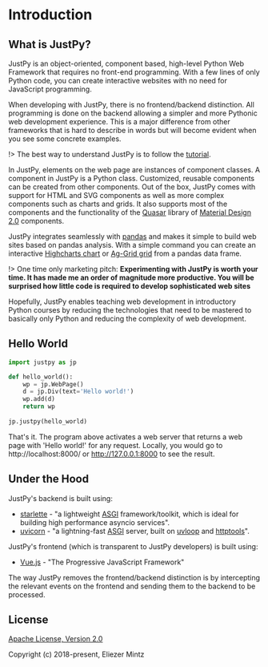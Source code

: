 # Introduction

## What is JustPy?

JustPy is an object-oriented, component based, high-level Python Web Framework that requires no front-end programming. With a few lines of only Python code, you can create interactive websites with no need for JavaScript programming.  

When developing with JustPy, there is no frontend/backend distinction. All programming is done on the backend allowing a simpler and more Pythonic web development experience. This is a major difference from other frameworks that is hard to describe in words but will become evident when you see some concrete examples. 

!> The best way to understand JustPy is to follow the [tutorial](tutorial/getting_started.md). 

In JustPy, elements on the web page are instances of component classes. A component in JustPy is a Python class. Customized, reusable components can be created from other components. Out of the box, JustPy comes with support for HTML and SVG components as well as more complex components such as charts and grids.  It also supports most of the components and the functionality of the [Quasar](https://quasar.dev/) library of [Material Design 2.0](https://material.io/) components. 

JustPy integrates seamlessly with [pandas](https://pandas.pydata.org/) and makes it simple to build web sites based on pandas analysis. With a simple command you can create an interactive [Highcharts chart](https://www.highcharts.com/) or [Ag-Grid grid](https://www.ag-grid.com/) from a pandas data frame.  

!> One time only marketing pitch: **Experimenting with JustPy is worth your time. It has made me an order of magnitude more productive. You will be surprised how little code is required to develop sophisticated web sites**

Hopefully, JustPy enables teaching web development in introductory Python courses by reducing the technologies that need to be mastered to basically only Python and reducing the complexity of web development.


## Hello World

```python
import justpy as jp

def hello_world():
    wp = jp.WebPage()
    d = jp.Div(text='Hello world!')
    wp.add(d)
    return wp
    
jp.justpy(hello_world)
```

That's it. The program above activates a web server that returns a web page with 'Hello world!' for any request. Locally, you would go to http://localhost:8000/ or http://127.0.0.1:8000 to see the result.
   

## Under the Hood

JustPy's backend is built using: 
* [starlette](https://www.starlette.io/) - "a lightweight [ASGI](https://asgi.readthedocs.io/en/latest/) framework/toolkit, which is ideal for building high performance asyncio services".
* [uvicorn](https://www.uvicorn.org/) - "a lightning-fast [ASGI](https://asgi.readthedocs.io/en/latest/) server, built on [uvloop](https://github.com/MagicStack/uvloop) and [httptools](https://github.com/MagicStack/httptools)".

JustPy's frontend (which is transparent to JustPy developers) is built using: 
* [Vue.js](https://vuejs.org/) - "The Progressive JavaScript Framework"

The way JustPy removes the frontend/backend distinction is by intercepting the relevant events on the frontend and sending them to the backend to be processed. 

## License 

[Apache License, Version 2.0](http://www.apache.org/licenses/LICENSE-2.0.txt)

Copyright (c) 2018-present, Eliezer Mintz
